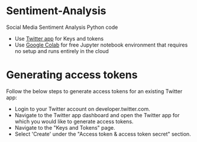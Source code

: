 # Sentiment-Analysis
Social Media Sentiment Analysis Python code

- Use [Twitter app](http://apps.twitter.com/) for Keys and tokens
- Use [Google Colab](https://colab.research.google.com/) for free Jupyter notebook environment that requires no setup and runs entirely in the cloud


# Generating access tokens
Follow the below steps to generate access tokens for an existing Twitter app:

- Login to your Twitter account on developer.twitter.com.
- Navigate to the Twitter app dashboard and open the Twitter app for which you would like to generate access tokens.
- Navigate to the "Keys and Tokens" page.
- Select 'Create' under the "Access token & access token secret" section.

